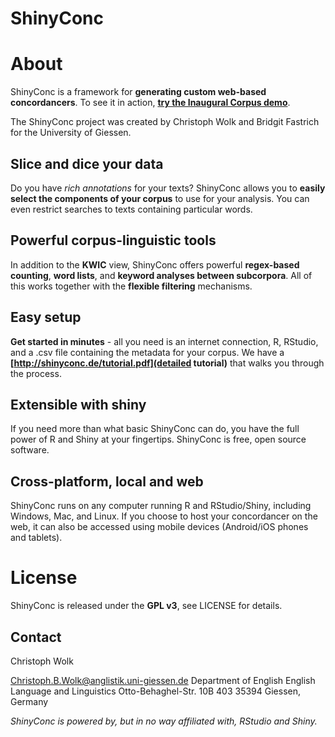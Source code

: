# ShinyConc

# About
ShinyConc is a framework for __generating custom web-based concordancers__.
To see it in action, __[try the Inaugural Corpus demo](http://shinyconc.de/inaugural/)__.

The ShinyConc project was created by Christoph Wolk and Bridgit Fastrich for the University of Giessen.

## Slice and dice your data
Do you have _rich annotations_ for your texts? ShinyConc allows you to __easily select the components of your corpus__ to use for your analysis. You can even restrict searches to texts containing particular words.

## Powerful corpus-linguistic tools
In addition to the __KWIC__ view, ShinyConc offers powerful __regex-based counting__, __word lists__, and __keyword analyses between subcorpora__. All of this works together with the __flexible filtering__ mechanisms.

## Easy setup
__Get started in minutes__ - all you need is an internet connection, R, RStudio, and a .csv file containing the metadata for your corpus. We have a __[http://shinyconc.de/tutorial.pdf](detailed tutorial)__ that walks you through the process.

## Extensible with shiny
If you need more than what basic ShinyConc can do, you have the full power of R and Shiny at your fingertips. ShinyConc is free, open source software.

## Cross-platform, local and web
ShinyConc runs on any computer running R and RStudio/Shiny, including Windows, Mac, and Linux. If you choose to host your concordancer on the web, it can also be accessed using mobile devices (Android/iOS phones and tablets).



# License

ShinyConc is released under the __GPL v3__, see LICENSE for details.

## Contact

Christoph Wolk

Christoph.B.Wolk@anglistik.uni-giessen.de
Department of English
English Language and Linguistics
Otto-Behaghel-Str. 10B 403
35394 Giessen, Germany

_ShinyConc is powered by, but in no way affiliated with, RStudio and Shiny._
